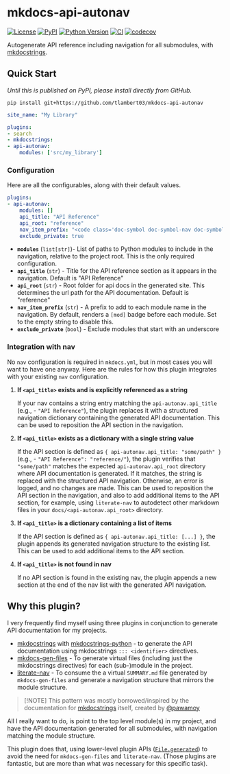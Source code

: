 # mkdocs-api-autonav

[![License](https://img.shields.io/pypi/l/mkdocs-api-autonav.svg?color=green)](https://github.com/tlambert03/mkdocs-api-autonav/raw/main/LICENSE)
[![PyPI](https://img.shields.io/pypi/v/mkdocs-api-autonav.svg?color=green)](https://pypi.org/project/mkdocs-api-autonav)
[![Python Version](https://img.shields.io/pypi/pyversions/mkdocs-api-autonav.svg?color=green)](https://python.org)
[![CI](https://github.com/tlambert03/mkdocs-api-autonav/actions/workflows/ci.yml/badge.svg)](https://github.com/tlambert03/mkdocs-api-autonav/actions/workflows/ci.yml)
[![codecov](https://codecov.io/gh/tlambert03/mkdocs-api-autonav/branch/main/graph/badge.svg)](https://codecov.io/gh/tlambert03/mkdocs-api-autonav)

Autogenerate API reference including navigation for all submodules, with
[mkdocstrings](https://github.com/mkdocstrings/mkdocstrings).

## Quick Start

_Until this is published on PyPI, please install directly from GitHub._

```shell
pip install git+https://github.com/tlambert03/mkdocs-api-autonav
```

```yaml
site_name: "My Library"

plugins:
- search
- mkdocstrings:
- api-autonav:
    modules: ['src/my_library']
```

### Configuration

Here are all the configurables, along with their default values.

```yaml
plugins:
- api-autonav:
    modules: []  
    api_title: "API Reference"
    api_root: "reference" 
    nav_item_prefix: "<code class='doc-symbol doc-symbol-nav doc-symbol-module'></code>"
    exclude_private: true  
```

- **`modules`** (`list[str]`)- List of paths to Python modules to include in the
  navigation, relative to the project root.  This is the only required
  configuration.
- **`api_title`** (`str`) - Title for the API reference section as it appears in
  the navigation. Default is "API Reference"
- **`api_root`** (`str`) - Root folder for api docs in the generated site. This
  determines the url path for the API documentation. Default is "reference"
- **`nav_item_prefix`** (`str`) - A prefix to add to each module name in the
  navigation.  By default, renders a `[mod]` badge before each module.
  Set to the empty string to disable this.
- **`exclude_private`** (`bool`) - Exclude modules that start with an underscore

### Integration with nav

No `nav` configuration is required in `mkdocs.yml`, but in most cases you will want to
have one anyway.  Here are the rules for how this plugin integrates with your
existing `nav` configuration.

1. **If `<api_title>` exists and is explicitly referenced as a string**

    If your nav contains a string entry matching the `api-autonav.api_title`
    (e.g., - `"API Reference"`), the plugin replaces it with a structured
    navigation dictionary containing the generated API documentation.  This
    can be used to reposition the API section in the navigation.

1. **If `<api_title>` exists as a dictionary with a single string value**

    If the API section is defined as `{ api-autonav.api_title: "some/path" }`
    (e.g., - `"API Reference": "reference/"`), the plugin verifies that
    `"some/path"` matches the expected `api-autonav.api_root` directory where
    API documentation is generated. If it matches, the string is replaced with
    the structured API navigation. Otherwise, an error is logged, and no changes
    are made.  This can be used to reposition the API section in the navigation,
    and also to add additional items to the API section, for example, using
    `literate-nav` to autodetect other markdown files in your
    `docs/<api-autonav.api_root>` directory.

1. **If `<api_title>` is a dictionary containing a list of items**  

    If the API section is defined as `{ api-autonav.api_title: [...] }`, the plugin
    appends its generated navigation structure to the existing list.  This
    can be used to add additional items to the API section.

1. **If `<api_title>` is not found in nav**  

    If no API section is found in the existing nav, the plugin appends a new
    section at the end of the nav list with the generated API navigation.

## Why this plugin?

I very frequently find myself using three plugins in conjunction to generate API
documentation for my projects.

- [mkdocstrings](https://github.com/mkdocstrings/mkdocstrings) with
  [mkdocstrings-python](https://github.com/mkdocstrings/python) - to generate
  the API documentation using mkdocstrings `::: <identifier>` directives.
- [mkdocs-gen-files]() - To generate virtual files (including just the
  mkdocstrings directives) for each (sub-)module in the project.
- [literate-nav]() - To consume the a virtual `SUMMARY.md` file generated by
  `mkdocs-gen-files` and generate a navigation structure that mirrors the module
  structure.

> [!NOTE] This pattern was mostly borrowed/inspired by the documentation for
> [mkdocstrings](https://github.com/mkdocstrings/mkdocstrings/blob/main/scripts/gen_ref_nav.py)
> itself, created by [@pawamoy](https://github.com/pawamoy)

All I really want to do, is point to the top level module(s) in my project, and
have the API documentation generated for all submodules, with navigation
matching the module structure.

This plugin does that, using lower-level plugin APIs
([`File.generated`](https://www.mkdocs.org/dev-guide/api/#mkdocs.structure.files.File.generated))
to avoid the need for `mkdocs-gen-files` and `literate-nav`.  (Those plugins are
fantastic, but are more than what was necessary for this specific task).
